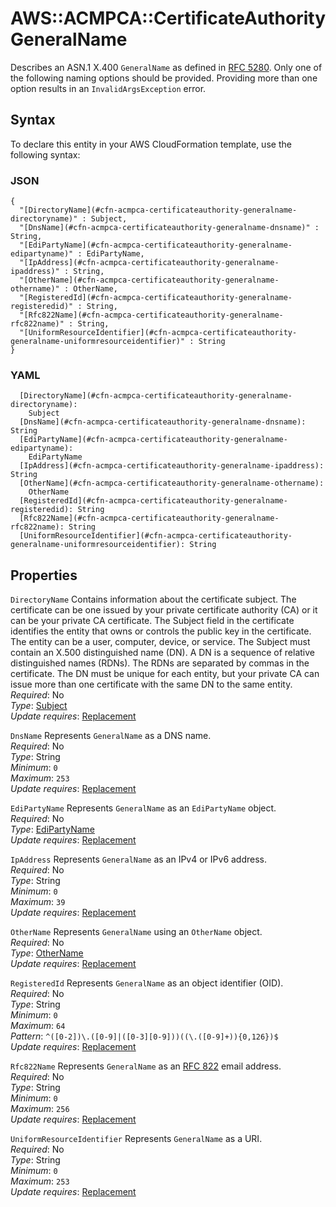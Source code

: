 # AWS::ACMPCA::CertificateAuthority GeneralName<a name="aws-properties-acmpca-certificateauthority-generalname"></a>

Describes an ASN\.1 X\.400 `GeneralName` as defined in [RFC 5280](https://datatracker.ietf.org/doc/html/rfc5280)\. Only one of the following naming options should be provided\. Providing more than one option results in an `InvalidArgsException` error\.

## Syntax<a name="aws-properties-acmpca-certificateauthority-generalname-syntax"></a>

To declare this entity in your AWS CloudFormation template, use the following syntax:

### JSON<a name="aws-properties-acmpca-certificateauthority-generalname-syntax.json"></a>

```
{
  "[DirectoryName](#cfn-acmpca-certificateauthority-generalname-directoryname)" : Subject,
  "[DnsName](#cfn-acmpca-certificateauthority-generalname-dnsname)" : String,
  "[EdiPartyName](#cfn-acmpca-certificateauthority-generalname-edipartyname)" : EdiPartyName,
  "[IpAddress](#cfn-acmpca-certificateauthority-generalname-ipaddress)" : String,
  "[OtherName](#cfn-acmpca-certificateauthority-generalname-othername)" : OtherName,
  "[RegisteredId](#cfn-acmpca-certificateauthority-generalname-registeredid)" : String,
  "[Rfc822Name](#cfn-acmpca-certificateauthority-generalname-rfc822name)" : String,
  "[UniformResourceIdentifier](#cfn-acmpca-certificateauthority-generalname-uniformresourceidentifier)" : String
}
```

### YAML<a name="aws-properties-acmpca-certificateauthority-generalname-syntax.yaml"></a>

```
  [DirectoryName](#cfn-acmpca-certificateauthority-generalname-directoryname):
    Subject
  [DnsName](#cfn-acmpca-certificateauthority-generalname-dnsname): String
  [EdiPartyName](#cfn-acmpca-certificateauthority-generalname-edipartyname):
    EdiPartyName
  [IpAddress](#cfn-acmpca-certificateauthority-generalname-ipaddress): String
  [OtherName](#cfn-acmpca-certificateauthority-generalname-othername):
    OtherName
  [RegisteredId](#cfn-acmpca-certificateauthority-generalname-registeredid): String
  [Rfc822Name](#cfn-acmpca-certificateauthority-generalname-rfc822name): String
  [UniformResourceIdentifier](#cfn-acmpca-certificateauthority-generalname-uniformresourceidentifier): String
```

## Properties<a name="aws-properties-acmpca-certificateauthority-generalname-properties"></a>

`DirectoryName` <a name="cfn-acmpca-certificateauthority-generalname-directoryname"></a>
Contains information about the certificate subject\. The certificate can be one issued by your private certificate authority \(CA\) or it can be your private CA certificate\. The Subject field in the certificate identifies the entity that owns or controls the public key in the certificate\. The entity can be a user, computer, device, or service\. The Subject must contain an X\.500 distinguished name \(DN\)\. A DN is a sequence of relative distinguished names \(RDNs\)\. The RDNs are separated by commas in the certificate\. The DN must be unique for each entity, but your private CA can issue more than one certificate with the same DN to the same entity\.  
_Required_: No  
_Type_: [Subject](aws-properties-acmpca-certificateauthority-subject.md)  
_Update requires_: [Replacement](https://docs.aws.amazon.com/AWSCloudFormation/latest/UserGuide/using-cfn-updating-stacks-update-behaviors.html#update-replacement)

`DnsName` <a name="cfn-acmpca-certificateauthority-generalname-dnsname"></a>
Represents `GeneralName` as a DNS name\.  
_Required_: No  
_Type_: String  
_Minimum_: `0`  
_Maximum_: `253`  
_Update requires_: [Replacement](https://docs.aws.amazon.com/AWSCloudFormation/latest/UserGuide/using-cfn-updating-stacks-update-behaviors.html#update-replacement)

`EdiPartyName` <a name="cfn-acmpca-certificateauthority-generalname-edipartyname"></a>
Represents `GeneralName` as an `EdiPartyName` object\.  
_Required_: No  
_Type_: [EdiPartyName](aws-properties-acmpca-certificateauthority-edipartyname.md)  
_Update requires_: [Replacement](https://docs.aws.amazon.com/AWSCloudFormation/latest/UserGuide/using-cfn-updating-stacks-update-behaviors.html#update-replacement)

`IpAddress` <a name="cfn-acmpca-certificateauthority-generalname-ipaddress"></a>
Represents `GeneralName` as an IPv4 or IPv6 address\.  
_Required_: No  
_Type_: String  
_Minimum_: `0`  
_Maximum_: `39`  
_Update requires_: [Replacement](https://docs.aws.amazon.com/AWSCloudFormation/latest/UserGuide/using-cfn-updating-stacks-update-behaviors.html#update-replacement)

`OtherName` <a name="cfn-acmpca-certificateauthority-generalname-othername"></a>
Represents `GeneralName` using an `OtherName` object\.  
_Required_: No  
_Type_: [OtherName](aws-properties-acmpca-certificateauthority-othername.md)  
_Update requires_: [Replacement](https://docs.aws.amazon.com/AWSCloudFormation/latest/UserGuide/using-cfn-updating-stacks-update-behaviors.html#update-replacement)

`RegisteredId` <a name="cfn-acmpca-certificateauthority-generalname-registeredid"></a>
Represents `GeneralName` as an object identifier \(OID\)\.  
_Required_: No  
_Type_: String  
_Minimum_: `0`  
_Maximum_: `64`  
_Pattern_: `^([0-2])\.([0-9]|([0-3][0-9]))((\.([0-9]+)){0,126})$`  
_Update requires_: [Replacement](https://docs.aws.amazon.com/AWSCloudFormation/latest/UserGuide/using-cfn-updating-stacks-update-behaviors.html#update-replacement)

`Rfc822Name` <a name="cfn-acmpca-certificateauthority-generalname-rfc822name"></a>
Represents `GeneralName` as an [RFC 822](https://datatracker.ietf.org/doc/html/rfc822) email address\.  
_Required_: No  
_Type_: String  
_Minimum_: `0`  
_Maximum_: `256`  
_Update requires_: [Replacement](https://docs.aws.amazon.com/AWSCloudFormation/latest/UserGuide/using-cfn-updating-stacks-update-behaviors.html#update-replacement)

`UniformResourceIdentifier` <a name="cfn-acmpca-certificateauthority-generalname-uniformresourceidentifier"></a>
Represents `GeneralName` as a URI\.  
_Required_: No  
_Type_: String  
_Minimum_: `0`  
_Maximum_: `253`  
_Update requires_: [Replacement](https://docs.aws.amazon.com/AWSCloudFormation/latest/UserGuide/using-cfn-updating-stacks-update-behaviors.html#update-replacement)
